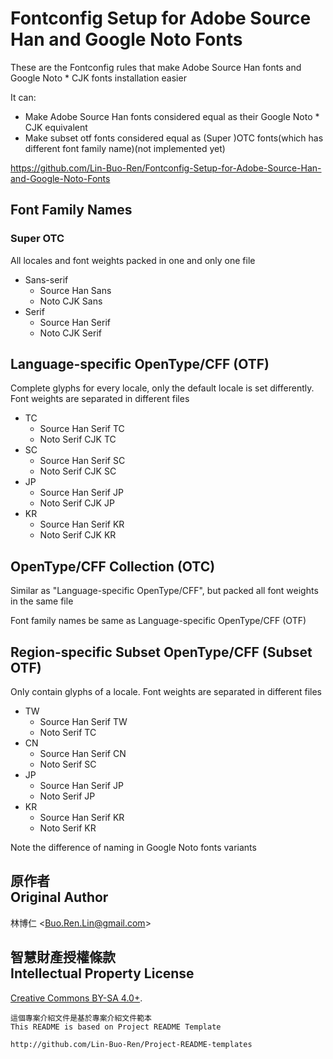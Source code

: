 # Fontconfig Setup for Adobe Source Han and Google Noto Fonts
These are the Fontconfig rules that make Adobe Source Han fonts and Google Noto * CJK fonts installation easier

It can:

* Make Adobe Source Han fonts considered equal as their Google Noto * CJK equivalent
* Make subset otf fonts considered equal as (Super )OTC fonts(which has different font family name)(not implemented yet)

<https://github.com/Lin-Buo-Ren/Fontconfig-Setup-for-Adobe-Source-Han-and-Google-Noto-Fonts>

## Font Family Names
### Super OTC
All locales and font weights packed in one and only one file

* Sans-serif
    * Source Han Sans
    * Noto CJK Sans
* Serif
    * Source Han Serif
    * Noto CJK Serif

## Language-specific OpenType/CFF (OTF)
Complete glyphs for every locale, only the default locale is set differently.  Font weights are separated in different files

* TC
    * Source Han Serif TC
    * Noto Serif CJK TC
* SC
    * Source Han Serif SC
    * Noto Serif CJK SC
* JP
    * Source Han Serif JP
    * Noto Serif CJK JP
* KR
    * Source Han Serif KR
    * Noto Serif CJK KR

## OpenType/CFF Collection (OTC)
Similar as "Language-specific OpenType/CFF", but packed all font weights in the same file

Font family names be same as Language-specific OpenType/CFF (OTF)

## Region-specific Subset OpenType/CFF (Subset OTF)
Only contain glyphs of a locale.  Font weights are separated in different files

* TW
    * Source Han Serif TW
    * Noto Serif TC
* CN
    * Source Han Serif CN
    * Noto Serif SC
* JP
    * Source Han Serif JP
    * Noto Serif JP
* KR
    * Source Han Serif KR
    * Noto Serif KR

Note the difference of naming in Google Noto fonts variants

## 原作者<br>Original Author
林博仁 &lt;<Buo.Ren.Lin@gmail.com>&gt;

## 智慧財產授權條款<br>Intellectual Property License
[Creative Commons BY-SA 4.0+](http://creativecommons.org/licenses/by-sa/4.0/).

```
這個專案介紹文件是基於專案介紹文件範本
This README is based on Project README Template

http://github.com/Lin-Buo-Ren/Project-README-templates
```
